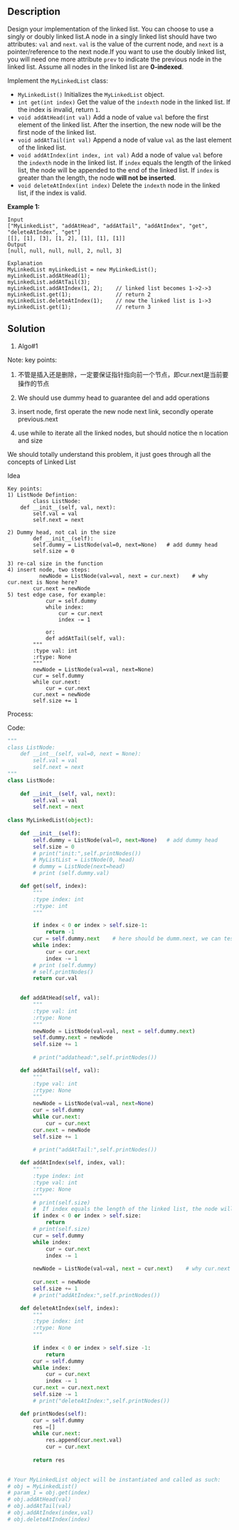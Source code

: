 ## Description

     

Design your implementation of the linked list. You can choose to use a singly or doubly linked list.A node in a singly linked list should have two attributes: `val` and `next`. `val` is the value of the current node, and `next` is a pointer/reference to the next node.If you want to use the doubly linked list, you will need one more attribute `prev` to indicate the previous node in the linked list. Assume all nodes in the linked list are **0-indexed**.

Implement the `MyLinkedList` class:

- `MyLinkedList()` Initializes the `MyLinkedList` object.
- `int get(int index)` Get the value of the `indexth` node in the linked list. If the index is invalid, return `1`.
- `void addAtHead(int val)` Add a node of value `val` before the first element of the linked list. After the insertion, the new node will be the first node of the linked list.
- `void addAtTail(int val)` Append a node of value `val` as the last element of the linked list.
- `void addAtIndex(int index, int val)` Add a node of value `val` before the `indexth` node in the linked list. If `index` equals the length of the linked list, the node will be appended to the end of the linked list. If `index` is greater than the length, the node **will not be inserted**.
- `void deleteAtIndex(int index)` Delete the `indexth` node in the linked list, if the index is valid.

**Example 1:**

```
Input
["MyLinkedList", "addAtHead", "addAtTail", "addAtIndex", "get", "deleteAtIndex", "get"]
[[], [1], [3], [1, 2], [1], [1], [1]]
Output
[null, null, null, null, 2, null, 3]

Explanation
MyLinkedList myLinkedList = new MyLinkedList();
myLinkedList.addAtHead(1);
myLinkedList.addAtTail(3);
myLinkedList.addAtIndex(1, 2);    // linked list becomes 1->2->3
myLinkedList.get(1);              // return 2
myLinkedList.deleteAtIndex(1);    // now the linked list is 1->3
myLinkedList.get(1);              // return 3
```

## Solution

1. Algo#1

Note: key points:

1) 不管是插入还是删除，一定要保证指针指向前一个节点，即cur.next是当前要操作的节点

2) We should use dummy head to guarantee del and add operations

3) insert node, first operate the new node next link, secondly operate previous.next

4) use while to iterate all the linked nodes, but should notice the n location and size

We should totally understand this problem, it just goes through all the concepts of Linked List

Idea     

```
Key points:
1) ListNode Defintion: 
		class ListNode:    
    def __init__(self, val, next):
        self.val = val
        self.next = next

2) Dummy head, not cal in the size
		def __init__(self):
        self.dummy = ListNode(val=0, next=None)   # add dummy head
        self.size = 0

3) re-cal size in the function
4) insert node, two steps:
	      newNode = ListNode(val=val, next = cur.next)    # why cur.next is None here?        
        cur.next = newNode
5) test edge case, for example:
			cur = self.dummy
	        while index:
	            cur = cur.next
	            index -= 1

			or: 
			def addAtTail(self, val):
        """
        :type val: int
        :rtype: None
        """
        newNode = ListNode(val=val, next=None)
        cur = self.dummy
        while cur.next:
            cur = cur.next
        cur.next = newNode
        self.size += 1
```

Process:

Code:

```python
"""
class ListNode:
    def __int__(self, val=0, next = None):
        self.val = val
        self.next = next
"""
class ListNode:
    
    def __init__(self, val, next):
        self.val = val
        self.next = next
        
class MyLinkedList(object):
    
    def __init__(self):
        self.dummy = ListNode(val=0, next=None)   # add dummy head
        self.size = 0
        # print("init:",self.printNodes())
        # MyListList = ListNode(0, head)
        # dummy = ListNode(next=head)
        # print (self.dummy.val)

    def get(self, index):
        """
        :type index: int
        :rtype: int
        """

        if index < 0 or index > self.size-1:
            return -1
        cur = self.dummy.next    # here should be dumm.next, we can test with edge case: head, index =0
        while index:
            cur = cur.next
            index -= 1
        # print (self.dummy)
        # self.printNodes()
        return cur.val
            

    def addAtHead(self, val):
        """
        :type val: int
        :rtype: None
        """
        newNode = ListNode(val=val, next = self.dummy.next)
        self.dummy.next = newNode
        self.size += 1
        
        # print("addathead:",self.printNodes())

    def addAtTail(self, val):
        """
        :type val: int
        :rtype: None
        """
        newNode = ListNode(val=val, next=None)
        cur = self.dummy
        while cur.next:
            cur = cur.next
        cur.next = newNode
        self.size += 1
        
        # print("addAtTail:",self.printNodes())

    def addAtIndex(self, index, val):
        """
        :type index: int
        :type val: int
        :rtype: None
        """
        # print(self.size)
        #  If index equals the length of the linked list, the node will be appended to the end of the linked list. If index is greater than the length, the node will not be inserted.
        if index < 0 or index > self.size:
            return
        # print(self.size)
        cur = self.dummy
        while index:
            cur = cur.next
            index -= 1
        
        newNode = ListNode(val=val, next = cur.next)    # why cur.next is None here?
        
        cur.next = newNode
        self.size += 1
        # print("addAtIndex:",self.printNodes())

    def deleteAtIndex(self, index):
        """
        :type index: int
        :rtype: None
        """
        
        if index < 0 or index > self.size -1:
            return
        cur = self.dummy
        while index:
            cur = cur.next
            index -= 1
        cur.next = cur.next.next
        self.size -= 1
        # print("deleteAtIndex:",self.printNodes())

    def printNodes(self):
        cur = self.dummy
        res =[]
        while cur.next:
            res.append(cur.next.val)
            cur = cur.next
       
        return res
            

# Your MyLinkedList object will be instantiated and called as such:
# obj = MyLinkedList()
# param_1 = obj.get(index)
# obj.addAtHead(val)
# obj.addAtTail(val)
# obj.addAtIndex(index,val)
# obj.deleteAtIndex(index)
```

